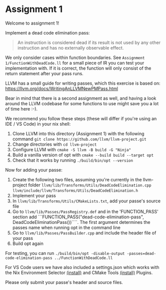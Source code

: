 # Assignment 1

Welcome to assignment 1! 

Implement a dead code elimination pass:
> An instruction is considered dead if its result is not used by any other instruction and has no externally observable effect.

We only consider cases within function boundaries. See ```Assignment 1/FunctionWithDeadCode.ll``` for a small piece of IR you can test your implementation with. If it is correct, the function will only consist of the return statement after your pass runs. 

LLVM has a small guide for writing passes, which this exercise is based on: https://llvm.org/docs/WritingAnLLVMNewPMPass.html

Bear in mind that there is a second assignment as well, and having a look around the LLVM codebase for some functions to use might save you a lot of time here :-).

We recommend you follow these steps (these will differ if you're using an IDE / VS Code) in your nix shell:

1. Clone LLVM into this directory (Assignment 1) with the following command ```git clone https://github.com/llvm/llvm-project.git```
2. Change directories with ```cd llvm-project```
3. Configure LLVM with ```cmake -S llvm -B build -G "Ninja"```
4. Build a vanilla version of opt with ```cmake --build build --target opt```
5. Check that it works by running ```./build/bin/opt --version```

Now for adding your passe:
1. Create the following two files, assuming you're currently in the llvm-project folder
```llvm/lib/Transforms/Utils/DeadCodeElimination.cpp```
```llvm/include/llvm/Transforms/Utils/DeadCodeElimination.h```
2. Implement your pass
3. In ```llvm/lib/Transforms/Utils/CMakeLists.txt```, add your passe's source file
3. Go to ```llvm/lib/Passes/PassRegistry.def``` and in the 'FUNCTION_PASS' section add ```FUNCTION_PASS("dead-code-elimination-pass", DeadCodeEliminationPass())````. The first argument determines the passes name when running opt in the command line
4. Go to ```llvm/lib/Passes/PassBuilder.cpp``` and include the header file of your pass
5. Build opt again

For testing, you can run ```./build/bin/opt -disable-output -passes=dead-code-elimination-pass ../FunctionWithDeadCode.ll```

For VS Code users we have also included a settings.json which works with the Nix Environment Selector [(install)](vscode:extension/arrterian.nix-env-selector) and CMake Tools [(install)](vscode:extension/ms-vscode.cmake-tools) Plugins.

Please only submit your passe's header and source files.
